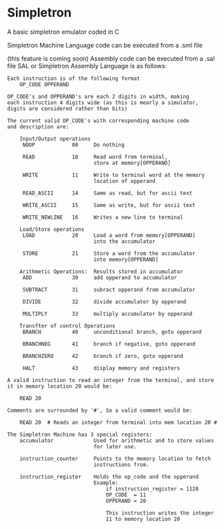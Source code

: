 # Simpletron

A basic simpletron emulator coded in C

Simpletron Machine Language code can be executed from a .sml file

(this feature is coming soon)
Assembly code can be executed from a .sal file
SAL or Simpletron Assembly Language is as follows:
    
    Each instruction is of the following format
        OP_CODE OPPERAND
    
    OP_CODE's and OPPERAND's are each 2 digits in width, making
    each instruction 4 digits wide (as this is mearly a simulator, 
    digits are considered rather than bits)

    The current valid OP_CODE's with corresponding machine code 
    and description are:

        Input/Output operations
         NOOP            00     Do nothing

         READ            10     Read word from terminal, 
                                store at memory[OPPERAND]

         WRITE           11     Write to terminal word at the memory
                                location of opperand

         READ_ASCII      14     Same as read, but for ascii text

         WRITE_ASCII     15     Same as write, but for ascii text

         WRITE_NEWLINE   16     Writes a new line to terminal

        Load/Store operations
         LOAD            20     Load a word from memory[OPPERAND] 
                                into the accumulator

         STORE           21     Store a word from the accumulator
                                into memory[OPPERAND]

        Arithmetic Operations:  Results stored in accumulator
         ADD             30     add opperand to accumulator

         SUBTRACT        31     subract opperand from accumulator

         DIVIDE          32     divide accumulator by opperand

         MULTIPLY        33     multiply accumulator by opperand

        Transfter of control Operations
         BRANCH          40     unconditional branch, goto opperand

         BRANCHNEG       41     branch if negative, goto opperand

         BRANCHZERO      42     branch if zero, goto opperand

         HALT            43     display memory and registers

    A valid instruction to read an integer from the terminal, and store
    it in memory location 20 would be:
        
        READ 20

    Comments are surrounded by '#', So a valid comment would be:

        READ 20  # Reads an integer from terminal into mem location 20 #

    The Simpletron Machine has 3 special registers:
        accumulator             Used for arithmetic and to store values 
                                for later use.

        instruction_counter     Points to the memory location to fetch
                                instructions from.

        instruction_register    Holds the op_code and the opperand
                                Example: 
                                    if instruction_register = 1120 
                                    OP_CODE  = 11
                                    OPPERAND = 20

                                    This instruction writes the integer
                                    11 to memory location 20

